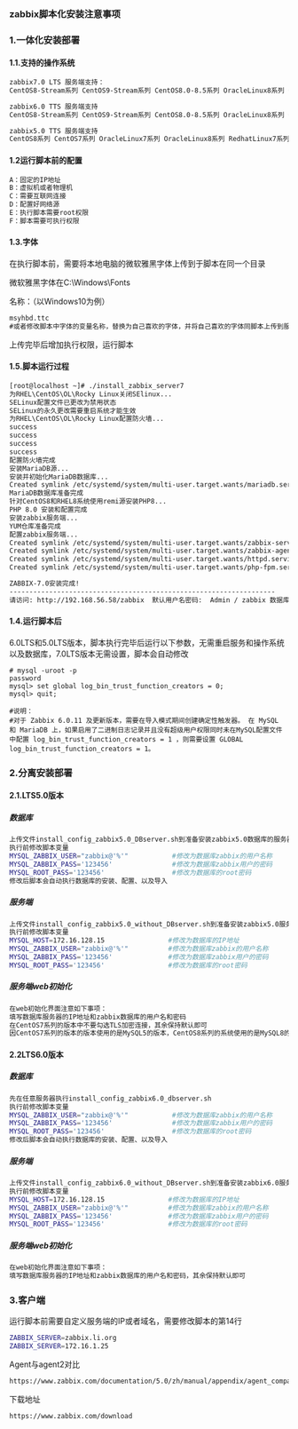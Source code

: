 ### zabbix脚本化安装注意事项

### 1.一体化安装部署

#### 1.1.支持的操作系统

```bash
zabbix7.0 LTS 服务端支持：
CentOS8-Stream系列 CentOS9-Stream系列 CentOS8.0-8.5系列 OracleLinux8系列 OracleLinux9系列 RedhatLinux8系列 RedhatLinux9系列 rocky Linux8系列 rocky Linux9系列 ubuntu2204系列 ubuntu2404系列

zabbix6.0 TTS 服务端支持
CentOS8-Stream系列 CentOS9-Stream系列 CentOS8.0-8.5系列 OracleLinux8系列 OracleLinux9系列 RedhatLinux8系列 RedhatLinux9系列 rocky Linux8系列 rocky Linux9系列 ubuntu2204系列 ubuntu2004系列

zabbix5.0 TTS 服务端支持
CentOS8系列 CentOS7系列 OracleLinux7系列 OracleLinux8系列 RedhatLinux7系列 RedhatLinux8系列 rocky Linux8系列  ubuntu2004系列 ubuntu1804系列
```

#### 1.2运行脚本前的配置

```bash
A：固定的IP地址
B：虚拟机或者物理机
C：需要互联网连接
D：配置好网络源
E：执行脚本需要root权限
F：脚本需要可执行权限
```

#### 1.3.字体

在执行脚本前，需要将本地电脑的微软雅黑字体上传到于脚本在同一个目录

微软雅黑字体在C:\Windows\Fonts

名称：（以Windows10为例）

```html
msyhbd.ttc
#或者修改脚本中字体的变量名称，替换为自己喜欢的字体，并将自己喜欢的字体同脚本上传到服务器
```

上传完毕后增加执行权限，运行脚本

#### 1.5.脚本运行过程

```bash
[root@localhost ~]# ./install_zabbix_server7 
为RHEL\CentOS\OL\Rocky Linux关闭SElinux...
SELinux配置文件已更改为禁用状态
SELinux的永久更改需要重启系统才能生效
为RHEL\CentOS\OL\Rocky Linux配置防火墙...
success
success
success
success
配置防火墙完成
安装MariaDB源...
安装并初始化MariaDB数据库...
Created symlink /etc/systemd/system/multi-user.target.wants/mariadb.service → /usr/lib/systemd/system/mariadb.service.
MariaDB数据库准备完成
针对CentOS8和RHEL8系统使用remi源安装PHP8...
PHP 8.0 安装和配置完成
安装zabbix服务端...
YUM仓库准备完成
配置zabbix服务端...
Created symlink /etc/systemd/system/multi-user.target.wants/zabbix-server.service → /usr/lib/systemd/system/zabbix-server.service.
Created symlink /etc/systemd/system/multi-user.target.wants/zabbix-agent.service → /usr/lib/systemd/system/zabbix-agent.service.
Created symlink /etc/systemd/system/multi-user.target.wants/httpd.service → /usr/lib/systemd/system/httpd.service.
Created symlink /etc/systemd/system/multi-user.target.wants/php-fpm.service → /usr/lib/systemd/system/php-fpm.service.

ZABBIX-7.0安装完成!
-------------------------------------------------------------------
请访问: http://192.168.56.58/zabbix  默认用户名密码:  Admin / zabbix 数据库密码 123456
```



#### 1.4.运行脚本后

6.0LTS和5.0LTS版本，脚本执行完毕后运行以下参数，无需重启服务和操作系统以及数据库，7.0LTS版本无需设置，脚本会自动修改

```mysql
# mysql -uroot -p
password
mysql> set global log_bin_trust_function_creators = 0;
mysql> quit;

#说明：
#对于 Zabbix 6.0.11 及更新版本，需要在导入模式期间创建确定性触发器。 在 MySQL 和 MariaDB 上，如果启用了二进制日志记录并且没有超级用户权限同时未在MySQL配置文件中配置 log_bin_trust_function_creators = 1 ，则需要设置 GLOBAL log_bin_trust_function_creators = 1。
```

### 2.分离安装部署

#### 2.1.LTS5.0版本

##### 数据库

```bash
上传文件install_config_zabbix5.0_DBserver.sh到准备安装zabbix5.0数据库的服务器
执行前修改脚本变量
MYSQL_ZABBIX_USER="zabbix@'%'"           #修改为数据库zabbix的用户名称
MYSQL_ZABBIX_PASS='123456'               #修改为数据库zabbix用户的密码
MYSQL_ROOT_PASS='123456'                 #修改为数据库的root密码
修改后脚本会自动执行数据库的安装、配置、以及导入
```

##### 服务端

```bash
上传文件install_config_zabbix5.0_without_DBserver.sh到准备安装zabbix5.0服务端的服务器
执行前修改脚本变量
MYSQL_HOST=172.16.128.15                #修改为数据库的IP地址
MYSQL_ZABBIX_USER="zabbix@'%'"          #修改为数据库zabbix的用户名称
MYSQL_ZABBIX_PASS='123456'              #修改为数据库zabbix用户的密码
MYSQL_ROOT_PASS='123456'                #修改为数据库的root密码
```

##### 服务端web初始化

```html
在web初始化界面注意如下事项：
填写数据库服务器的IP地址和zabbix数据库的用户名和密码
在CentOS7系列的版本中不要勾选TLS加密连接，其余保持默认即可
因CentOS7系列的版本的版本使用的是MySQL5的版本，CentOS8系列的系统使用的是MySQL8的版本，不存在以下问题
```

#### 2.2LTS6.0版本

##### 数据库

```bash
先在任意服务器执行install_config_zabbix6.0_dbserver.sh
执行前修改脚本变量
MYSQL_ZABBIX_USER="zabbix@'%'"           #修改为数据库zabbix的用户名称
MYSQL_ZABBIX_PASS='123456'               #修改为数据库zabbix用户的密码
MYSQL_ROOT_PASS='123456'                 #修改为数据库的root密码
修改后脚本会自动执行数据库的安装、配置、以及导入
```

##### 服务端

```bash
上传文件install_config_zabbix6.0_without_DBserver.sh到准备安装zabbix6.0服务端的服务器
执行前修改脚本变量
MYSQL_HOST=172.16.128.15                #修改为数据库的IP地址
MYSQL_ZABBIX_USER="zabbix@'%'"          #修改为数据库zabbix的用户名称
MYSQL_ZABBIX_PASS='123456'              #修改为数据库zabbix用户的密码
MYSQL_ROOT_PASS='123456'                #修改为数据库的root密码
```

##### 服务端web初始化

```html
在web初始化界面注意如下事项：
填写数据库服务器的IP地址和zabbix数据库的用户名和密码，其余保持默认即可
```

### 3.客户端

运行脚本前需要自定义服务端的IP或者域名，需要修改脚本的第14行

```bash
ZABBIX_SERVER=zabbix.li.org
ZABBIX_SERVER=172.16.1.25
```

Agent与agent2对比

```html
https://www.zabbix.com/documentation/5.0/zh/manual/appendix/agent_comparison
```

下载地址

```html
https://www.zabbix.com/download
```

